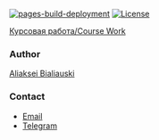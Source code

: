 [![pages-build-deployment](https://github.com/h1alexbel/cw-macroeconomics22/actions/workflows/pages/pages-build-deployment/badge.svg)](https://github.com/h1alexbel/cw-macroeconomics22/actions/workflows/pages/pages-build-deployment)
[![License](https://img.shields.io/badge/license-MIT-green.svg)](https://github.com/h1alexbel/cw-macroeconomics22/blob/master/LICENSE.txt)

[Курсовая работа/Course Work](cw%2028.11.pdf)

### Author

[Aliaksei Bialiauski](https://h1alexbel.github.io/about-me.html)

### Contact

- [Email](mailto:abialiauski.dev@gmail.com)
- [Telegram](https://t.me/abialiauskiJavaDev)
